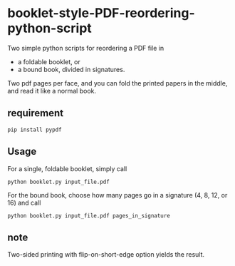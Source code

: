 # booklet-style-PDF-reordering-python-script

Two simple python scripts for reordering a PDF file in 
* a foldable booklet, or
* a bound book, divided in signatures. 

Two pdf pages per face, and you can fold the printed papers in the middle, and read it like a normal book. 

## requirement

```
pip install pypdf
```

## Usage

For a single, foldable booklet, simply call
```
python booklet.py input_file.pdf
```

For the bound book, choose how many pages go in a signature (4, 8, 12, or 16) and call
```
python booklet.py input_file.pdf pages_in_signature
```

## note

Two-sided printing with flip-on-short-edge option yields the result. 